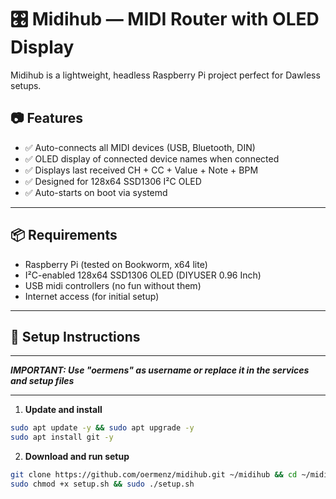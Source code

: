 # 🎛️ Midihub — MIDI Router with OLED Display

Midihub is a lightweight, headless Raspberry Pi project perfect for Dawless setups.

## 📷 Features

- ✅ Auto-connects all MIDI devices (USB, Bluetooth, DIN)
- ✅ OLED display of connected device names when connected
- ✅ Displays last received CH + CC + Value + Note + BPM
- ✅ Designed for 128x64 SSD1306 I²C OLED
- ✅ Auto-starts on boot via systemd

---

## 📦 Requirements

- Raspberry Pi (tested on Bookworm, x64 lite)
- I²C-enabled 128x64 SSD1306 OLED (DIYUSER 0.96 Inch)
- USB midi controllers (no fun without them)
- Internet access (for initial setup)

---

## 🚀 Setup Instructions

_________________________________________________________________________________________
***IMPORTANT: Use "oermens" as username or replace it in the services and setup files***
_________________________________________________________________________________________

1. **Update and install**

```bash
sudo apt update -y && sudo apt upgrade -y
sudo apt install git -y
```

2. **Download and run setup**

```bash
git clone https://github.com/oermenz/midihub.git ~/midihub && cd ~/midihub
sudo chmod +x setup.sh && sudo ./setup.sh
```
